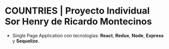 # **COUNTRIES** | Proyecto Individual Sor Henry de Ricardo Montecinos

- Single Page Application con tecnologías: **React**, **Redux**, **Node**, **Express** y **Sequelize**.

